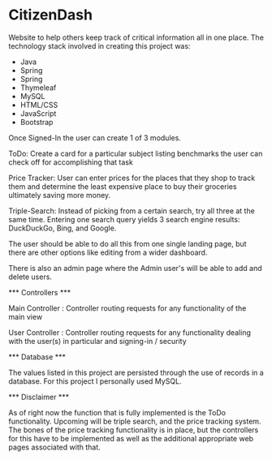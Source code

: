 # CitizenDash
Website to help others keep track of critical information all in one place.
The technology stack involved in creating this project was:

- Java
- Spring
- Spring 
- Thymeleaf
- MySQL
- HTML/CSS
- JavaScript
- Bootstrap

Once Signed-In the user can create 1 of 3 modules. 

ToDo: Create a card for a particular subject listing benchmarks the user can check off for accomplishing that task

Price Tracker: User can enter prices for the places that they shop to track them and determine the least expensive place to buy their groceries ultimately saving more money.

Triple-Search: Instead of picking from a certain search, try all three at the same time. Entering one search query yields 3 search engine results: DuckDuckGo, Bing, and Google.

The user should be able to do all this from one single landing page, but there are other options like editing from a wider dashboard.

There is also an admin page where the Admin user's will be able to add and delete users.

*** Controllers *** 

Main Controller : Controller routing requests for any functionality of the main view

User Controller : Controller routing requests for any functionality dealing with the user(s) in particular and signing-in / security

*** Database ***

The values listed in this project are persisted through the use of records in a database. For this project I personally used MySQL.

*** Disclaimer ***

As of right now the function that is fully implemented is the ToDo functionality. Upcoming will be triple search, and the price tracking system. The bones of the price tracking functionality is in place, but the controllers for this have to be implemented as well as the additional appropriate web pages associated with that.
